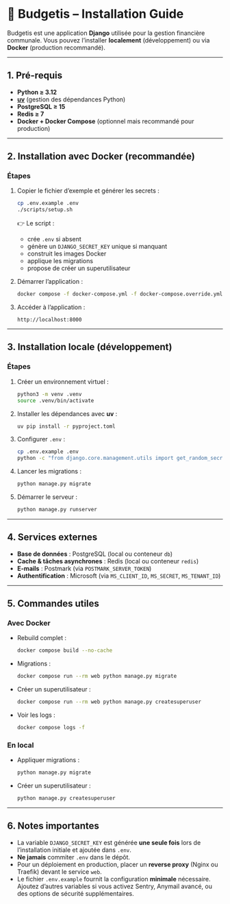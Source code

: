# 🚀 Budgetis – Installation Guide

Budgetis est une application **Django** utilisée pour la gestion financière communale.
Vous pouvez l’installer **localement** (développement) ou via **Docker** (production recommandé).

---

## 1. Pré-requis

* **Python ≥ 3.12**
* [**uv**](https://github.com/astral-sh/uv) (gestion des dépendances Python)
* **PostgreSQL ≥ 15**
* **Redis ≥ 7**
* **Docker + Docker Compose** (optionnel mais recommandé pour production)

---

## 2. Installation avec Docker (recommandée)

### Étapes

1. Copier le fichier d’exemple et générer les secrets :

   ```bash
   cp .env.example .env
   ./scripts/setup.sh
   ```

   👉 Le script :

   * crée `.env` si absent
   * génère un `DJANGO_SECRET_KEY` unique si manquant
   * construit les images Docker
   * applique les migrations
   * propose de créer un superutilisateur

2. Démarrer l’application :

   ```bash
   docker compose -f docker-compose.yml -f docker-compose.override.yml up -d
   ```

3. Accéder à l’application :

   ```
   http://localhost:8000
   ```

---

## 3. Installation locale (développement)

### Étapes

1. Créer un environnement virtuel :

   ```bash
   python3 -m venv .venv
   source .venv/bin/activate
   ```

2. Installer les dépendances avec **uv** :

   ```bash
   uv pip install -r pyproject.toml
   ```

3. Configurer `.env` :

   ```bash
   cp .env.example .env
   python -c "from django.core.management.utils import get_random_secret_key; print('DJANGO_SECRET_KEY='+get_random_secret_key())" >> .env
   ```

4. Lancer les migrations :

   ```bash
   python manage.py migrate
   ```

5. Démarrer le serveur :

   ```bash
   python manage.py runserver
   ```

---

## 4. Services externes

* **Base de données** : PostgreSQL (local ou conteneur `db`)
* **Cache & tâches asynchrones** : Redis (local ou conteneur `redis`)
* **E-mails** : Postmark (via `POSTMARK_SERVER_TOKEN`)
* **Authentification** : Microsoft (via `MS_CLIENT_ID`, `MS_SECRET`, `MS_TENANT_ID`)

---

## 5. Commandes utiles

### Avec Docker

* Rebuild complet :

  ```bash
  docker compose build --no-cache
  ```

* Migrations :

  ```bash
  docker compose run --rm web python manage.py migrate
  ```

* Créer un superutilisateur :

  ```bash
  docker compose run --rm web python manage.py createsuperuser
  ```

* Voir les logs :

  ```bash
  docker compose logs -f
  ```

### En local

* Appliquer migrations :

  ```bash
  python manage.py migrate
  ```

* Créer un superutilisateur :

  ```bash
  python manage.py createsuperuser
  ```

---

## 6. Notes importantes

* La variable `DJANGO_SECRET_KEY` est générée **une seule fois** lors de l’installation initiale et ajoutée dans `.env`.
* **Ne jamais** commiter `.env` dans le dépôt.
* Pour un déploiement en production, placer un **reverse proxy** (Nginx ou Traefik) devant le service `web`.
* Le fichier `.env.example` fournit la configuration **minimale** nécessaire. Ajoutez d’autres variables si vous activez Sentry, Anymail avancé, ou des options de sécurité supplémentaires.
